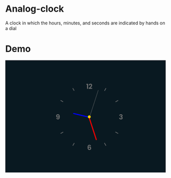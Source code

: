 # Analog-clock
A clock in which the hours, minutes, and  seconds are indicated by hands on a dial 

# Demo

![](https://raw.githubusercontent.com/Imambashar/Analog-clock/main/clockd.png)
